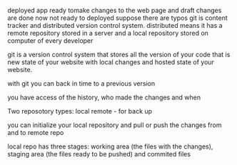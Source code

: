 deployed app ready
tomake changes to the web page and draft changes are done now not ready to deployed
suppose there are typos 
git is content tracker and distributed version control system. distributed means it has a remote repository stored in a server and a local repository stored on computer of every developer

git is a version control system that stores all the version of your code that is new state of your website with local changes and hosted state of your website.

with git you can back in time to a previous version 

you have access of the history, who made the changes and when

Two reposotory types:
local 
remote - for back up

you can initialize your local repository and pull or push the changes from and to remote repo

local repo has three stages: working area (the files with the changes), staging area (the files ready to be pushed) and commited files